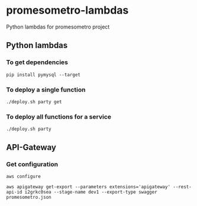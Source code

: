 # promesometro-lambdas

Python lambdas for promesometro project

## Python lambdas ##

### To get dependencies ###

```
pip install pymysql --target
```

### To deploy a single function ###

```
./deploy.sh party get
```

### To deploy all functions for a service ###

```
./deploy.sh party
```


## API-Gateway ##

### Get configuration ###

```
aws configure

aws apigateway get-export --parameters extensions='apigateway' --rest-api-id i2grkc0sea --stage-name dev1 --export-type swagger promesometro.json
```
